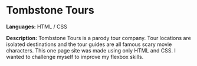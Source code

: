 # Tombstone Tours
**Languages:** HTML / CSS

**Description:** Tombstone Tours is a parody tour company. Tour locations are isolated destinations and the tour guides are all famous scary movie characters. This one page site was made using only HTML and CSS. I wanted to challenge myself to improve my flexbox skills.
